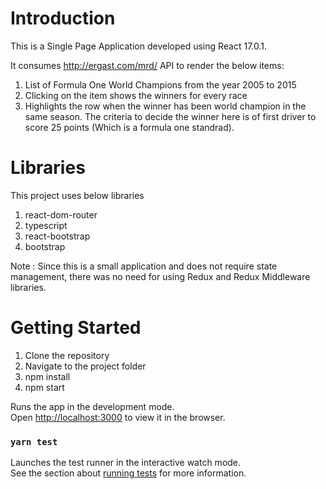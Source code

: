 # Introduction

This is a Single Page Application developed using React 17.0.1. 

It consumes http://ergast.com/mrd/ API to render the below items:

1. List of Formula One World Champions from the year 2005 to 2015
2. Clicking on the item shows the winners for every race
3. Highlights the row when the winner has been world champion in the same season. The criteria to decide the winner here is of first driver to score 25 points (Which is a formula one standrad).

# Libraries

This project uses below libraries
1. react-dom-router
2. typescript
3. react-bootstrap
4. bootstrap

Note : Since this is a small application and does not require state management, there was no need for using Redux and Redux Middleware libraries.

# Getting Started

1. Clone the repository
2. Navigate to the project folder
3. npm install
4. npm start

Runs the app in the development mode.\
Open [http://localhost:3000](http://localhost:3000) to view it in the browser.


### `yarn test`

Launches the test runner in the interactive watch mode.\
See the section about [running tests](https://facebook.github.io/create-react-app/docs/running-tests) for more information.


